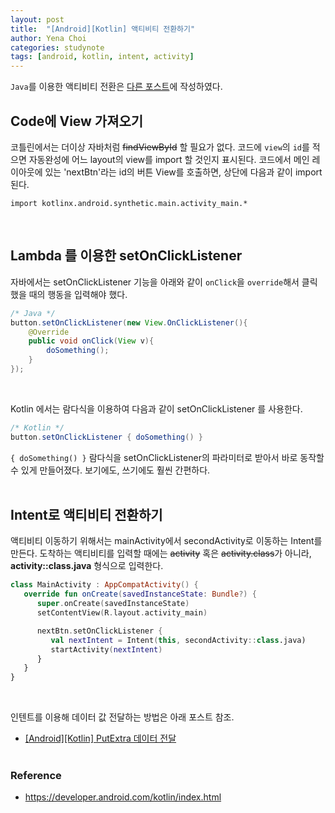 ```yaml
---
layout: post
title:  "[Android][Kotlin] 액티비티 전환하기"
author: Yena Choi
categories: studynote
tags: [android, kotlin, intent, activity]
---
```


`Java`를 이용한 액티비티 전환은 [다른 포스트](/studynote/2017/11/06/Android-Intent.html)에 작성하였다.

## Code에 View 가져오기
코틀린에서는 더이상 자바처럼 ~~findViewById~~ 할 필요가 없다. 코드에 `view`의 `id`를 적으면 자동완성에 어느 layout의 view를 import 할 것인지 표시된다. 코드에서 메인 레이아웃에 있는 'nextBtn'라는 id의 버튼 View를 호출하면, 상단에 다음과 같이 import 된다.

`import kotlinx.android.synthetic.main.activity_main.*`

<br>


## Lambda 를 이용한 setOnClickListener
자바에서는 setOnClickListener 기능을 아래와 같이 `onClick`을 `override`해서 클릭했을 때의 행동을 입력해야 했다.

```java
/* Java */
button.setOnClickListener(new View.OnClickListener(){
    @Override
    public void onClick(View v){
        doSomething();
    }
});
```
<br>

Kotlin 에서는 람다식을 이용하여 다음과 같이 setOnClickListener 를 사용한다.
```java
/* Kotlin */
button.setOnClickListener { doSomething() }
```
`{ doSomething() }` 람다식을 setOnClickListener의 파라미터로 받아서 바로 동작할 수 있게 만들어졌다. 보기에도, 쓰기에도 훨씬 간편하다.
<br><br>

## Intent로 액티비티 전환하기
액티비티 이동하기 위해서는 mainActivity에서 secondActivity로 이동하는 Intent를 만든다. 도착하는 액티비티를 입력할 때에는 ~~activity~~ 혹은 ~~activity.class~~가 아니라, **activity::class.java** 형식으로 입력한다.

```Kotlin
class MainActivity : AppCompatActivity() {
   override fun onCreate(savedInstanceState: Bundle?) {
      super.onCreate(savedInstanceState)
      setContentView(R.layout.activity_main)

      nextBtn.setOnClickListener {
         val nextIntent = Intent(this, secondActivity::class.java)
         startActivity(nextIntent)  
      }
   }
}
```

<br>

인텐트를 이용해 데이터 값 전달하는 방법은 아래 포스트 참조.
- [\[Android\]\[Kotlin\] PutExtra 데이터 전달](/studynote/2017/11/28/Android-Kotlin-putExtra.html)
<br><br>


### Reference
- https://developer.android.com/kotlin/index.html
